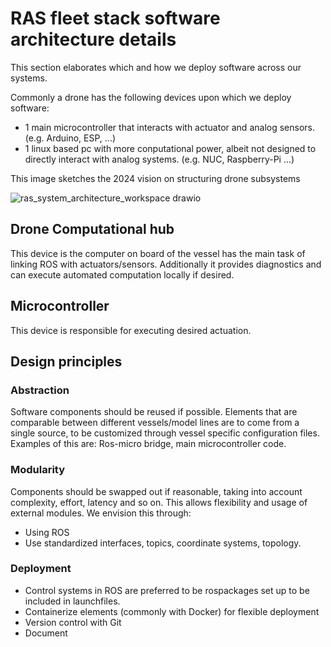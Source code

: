 # RAS fleet stack software architecture details
This section elaborates which and how we deploy software across our systems.

Commonly a drone has the following devices upon which we deploy software:
- 1 main microcontroller that interacts with actuator and analog sensors.  (e.g. Arduino, ESP, ...)
- 1 linux based pc with more conputational power, albeit not designed to directly interact with analog systems. (e.g. NUC, Raspberry-Pi ...) 


This image sketches the 2024 vision on structuring drone subsystems
<br>

![ras_system_architecture_workspace drawio](https://github.com/RAS-Delft/ras-documentation-overview/assets/5917472/eadc34ec-44f6-4790-a78f-63b8fbfa0c5d)



## Drone Computational hub
This device is the computer on board of the vessel has the main task of linking ROS with actuators/sensors. Additionally it provides diagnostics and can execute automated computation locally if desired. 

## Microcontroller
This device is responsible for executing desired actuation. 


## Design principles

### Abstraction
Software components should be reused if possible. Elements that are comparable between different vessels/model lines are to come from a single source, to be customized through vessel specific configuration files. Examples of this are: Ros-micro bridge, main microcontroller code. 

### Modularity
Components should be swapped out if reasonable, taking into account complexity, effort, latency and so on. This allows flexibility and usage of external modules. We envision this through:
- Using ROS
- Use standardized interfaces, topics, coordinate systems, topology.

### Deployment
- Control systems in ROS are preferred to be rospackages set up to be included in launchfiles. 
- Containerize elements (commonly with Docker) for flexible deployment
- Version control with Git
- Document
